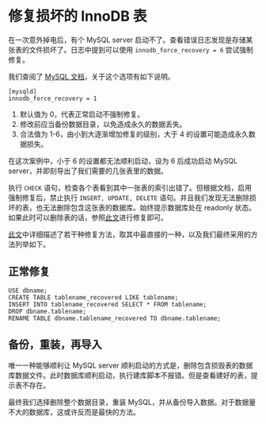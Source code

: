 
# 修复损坏的 InnoDB 表

在一次意外掉电后，有个 MySQL server 启动不了。查看错误日志发现是存储某张表的文件损坏了。日志中提到可以使用 `innodb_force_recovery = 6` 尝试强制修复。

我们查阅了 [MySQL 文档](http://dev.mysql.com/doc/refman/5.6/en/forcing-innodb-recovery.html)，关于这个选项有如下说明。

```
[mysqld]
innodb_force_recovery = 1
```

1. 默认值为 0，代表正常启动不强制修复。
2. 修改前应当备份数据目录，以免造成永久的数据丢失。
3. 合法值为 1-6，由小到大逐渐增加修复的级别，大于 4 的设置可能造成永久数据损失。

在这次案例中，小于 6 的设置都无法顺利启动，设为 6 后成功启动 MySQL server，并即刻导出了我们需要的几张表里的数据。

执行 `CHECK` 语句，检查各个表看到其中一张表的索引出错了。但根据文档，启用强制修复后，禁止执行 `INSERT, UPDATE, DELETE` 语句。并且我们发现无法删除损坏的表，也无法删除包含这张表的数据库。始终提示数据库处在 readonly 状态。如果此时可以删除表的话，参照[此文](https://www.percona.com/blog/2008/07/04/recovering-innodb-table-corruption/)进行修复即可。

[此文](https://forums.cpanel.net/threads/innodb-corruption-repair-guide.418722/)中详细描述了若干种修复方法，取其中最直接的一种，以及我们最终采用的方法列举如下。

## 正常修复

```
USE dbname;
CREATE TABLE tablename_recovered LIKE tablename;
INSERT INTO tablename_recovered SELECT * FROM tablename;
DROP dbname.tablename;
RENAME TABLE dbname.tablename_recovered TO dbname.tablename;
```


## 备份，重装，再导入

唯一一种能够顺利让 MySQL server 顺利启动的方式是，删除包含损毁表的数据库数据文件。此时数据库顺利启动，执行建库脚本不报错。但是查看建好的表，提示表不存在。

最终我们选择删除整个数据目录，重装 MySQL，并从备份导入数据。对于数据量不大的数据库，这或许反而是最快的方法。